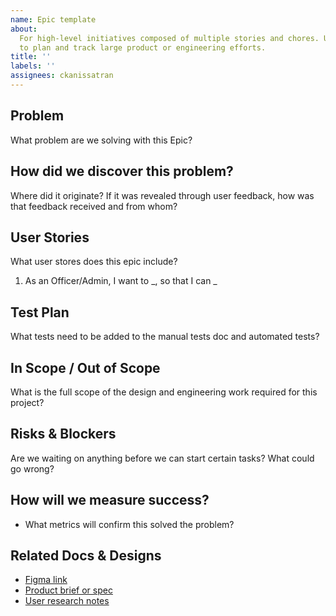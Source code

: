```yaml
---
name: Epic template
about:
  For high-level initiatives composed of multiple stories and chores. Use this
  to plan and track large product or engineering efforts.
title: ''
labels: ''
assignees: ckanissatran
---
```


## Problem

What problem are we solving with this Epic?

## How did we discover this problem?

Where did it originate? If it was revealed through user feedback, how was that
feedback received and from whom?

## User Stories

What user stores does this epic include?

1. As an Officer/Admin, I want to _, so that I can _

## Test Plan

What tests need to be added to the manual tests doc and automated tests?

## In Scope / Out of Scope

What is the full scope of the design and engineering work required for this
project?

## Risks & Blockers

Are we waiting on anything before we can start certain tasks? What could go
wrong?

## How will we measure success?

- What metrics will confirm this solved the problem?

## Related Docs & Designs

- [Figma link]()
- [Product brief or spec]()
- [User research notes]()

